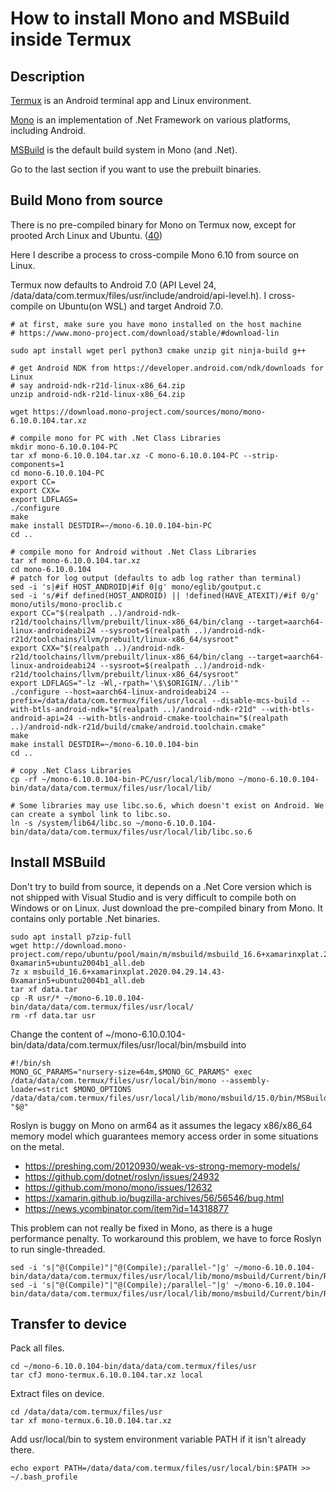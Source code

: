 ﻿# How to install Mono and MSBuild inside Termux

## Description

[Termux](https://github.com/termux/termux-app) is an Android terminal app and Linux environment.

[Mono](https://www.mono-project.com) is an implementation of .Net Framework on various platforms, including Android.

[MSBuild](https://github.com/microsoft/msbuild) is the default build system in Mono (and .Net).

Go to the last section if you want to use the prebuilt binaries.

## Build Mono from source

There is no pre-compiled binary for Mono on Termux now, except for prooted Arch Linux and Ubuntu. ([40](https://github.com/termux/termux-packages/issues/40))

Here I describe a process to cross-compile Mono 6.10 from source on Linux.

Termux now defaults to Android 7.0 (API Level 24, /data/data/com.termux/files/usr/include/android/api-level.h). I cross-compile on Ubuntu(on WSL) and target Android 7.0.

    # at first, make sure you have mono installed on the host machine
    # https://www.mono-project.com/download/stable/#download-lin

    sudo apt install wget perl python3 cmake unzip git ninja-build g++

    # get Android NDK from https://developer.android.com/ndk/downloads for Linux
    # say android-ndk-r21d-linux-x86_64.zip
    unzip android-ndk-r21d-linux-x86_64.zip

    wget https://download.mono-project.com/sources/mono/mono-6.10.0.104.tar.xz

    # compile mono for PC with .Net Class Libraries
    mkdir mono-6.10.0.104-PC
    tar xf mono-6.10.0.104.tar.xz -C mono-6.10.0.104-PC --strip-components=1
    cd mono-6.10.0.104-PC
    export CC=
    export CXX=
    export LDFLAGS=
    ./configure
    make
    make install DESTDIR=~/mono-6.10.0.104-bin-PC
    cd ..

    # compile mono for Android without .Net Class Libraries
    tar xf mono-6.10.0.104.tar.xz
    cd mono-6.10.0.104
    # patch for log output (defaults to adb log rather than terminal)
    sed -i 's|#if HOST_ANDROID|#if 0|g' mono/eglib/goutput.c
    sed -i 's/#if defined(HOST_ANDROID) || !defined(HAVE_ATEXIT)/#if 0/g' mono/utils/mono-proclib.c
    export CC="$(realpath ..)/android-ndk-r21d/toolchains/llvm/prebuilt/linux-x86_64/bin/clang --target=aarch64-linux-androideabi24 --sysroot=$(realpath ..)/android-ndk-r21d/toolchains/llvm/prebuilt/linux-x86_64/sysroot"
    export CXX="$(realpath ..)/android-ndk-r21d/toolchains/llvm/prebuilt/linux-x86_64/bin/clang --target=aarch64-linux-androideabi24 --sysroot=$(realpath ..)/android-ndk-r21d/toolchains/llvm/prebuilt/linux-x86_64/sysroot"
    export LDFLAGS="-lz -Wl,-rpath='\$\$ORIGIN/../lib'"
    ./configure --host=aarch64-linux-androideabi24 --prefix=/data/data/com.termux/files/usr/local --disable-mcs-build --with-btls-android-ndk="$(realpath ..)/android-ndk-r21d" --with-btls-android-api=24 --with-btls-android-cmake-toolchain="$(realpath ..)/android-ndk-r21d/build/cmake/android.toolchain.cmake"
    make
    make install DESTDIR=~/mono-6.10.0.104-bin
    cd ..

    # copy .Net Class Libraries
    cp -rf ~/mono-6.10.0.104-bin-PC/usr/local/lib/mono ~/mono-6.10.0.104-bin/data/data/com.termux/files/usr/local/lib/

    # Some libraries may use libc.so.6, which doesn't exist on Android. We can create a symbol link to libc.so.
    ln -s /system/lib64/libc.so ~/mono-6.10.0.104-bin/data/data/com.termux/files/usr/local/lib/libc.so.6

## Install MSBuild

Don't try to build from source, it depends on a .Net Core version which is not shipped with Visual Studio and is very difficult to compile both on Windows or on Linux. Just download the pre-compiled binary from Mono. It contains only portable .Net binaries.

    sudo apt install p7zip-full
    wget http://download.mono-project.com/repo/ubuntu/pool/main/m/msbuild/msbuild_16.6+xamarinxplat.2020.04.29.14.43-0xamarin5+ubuntu2004b1_all.deb
    7z x msbuild_16.6+xamarinxplat.2020.04.29.14.43-0xamarin5+ubuntu2004b1_all.deb
    tar xf data.tar
    cp -R usr/* ~/mono-6.10.0.104-bin/data/data/com.termux/files/usr/local/
    rm -rf data.tar usr

Change the content of ~/mono-6.10.0.104-bin/data/data/com.termux/files/usr/local/bin/msbuild into

    #!/bin/sh
    MONO_GC_PARAMS="nursery-size=64m,$MONO_GC_PARAMS" exec /data/data/com.termux/files/usr/local/bin/mono --assembly-loader=strict $MONO_OPTIONS /data/data/com.termux/files/usr/local/lib/mono/msbuild/15.0/bin/MSBuild.dll "$@"

Roslyn is buggy on Mono on arm64 as it assumes the legacy x86/x86_64 memory model which guarantees memory access order in some situations on the metal.

* https://preshing.com/20120930/weak-vs-strong-memory-models/
* https://github.com/dotnet/roslyn/issues/24932
* https://github.com/mono/mono/issues/12632
* https://xamarin.github.io/bugzilla-archives/56/56546/bug.html
* https://news.ycombinator.com/item?id=14318877

This problem can not really be fixed in Mono, as there is a huge performance penalty. To workaround this problem, we have to force Roslyn to run single-threaded.

    sed -i 's|"@(Compile)"|"@(Compile);/parallel-"|g' ~/mono-6.10.0.104-bin/data/data/com.termux/files/usr/local/lib/mono/msbuild/Current/bin/Roslyn/Microsoft.CSharp.Core.targets
    sed -i 's|"@(Compile)"|"@(Compile);/parallel-"|g' ~/mono-6.10.0.104-bin/data/data/com.termux/files/usr/local/lib/mono/msbuild/Current/bin/Roslyn/Microsoft.VisualBasic.Core.targets

## Transfer to device

Pack all files.

    cd ~/mono-6.10.0.104-bin/data/data/com.termux/files/usr
    tar cfJ mono-termux.6.10.0.104.tar.xz local

Extract files on device.

    cd /data/data/com.termux/files/usr
    tar xf mono-termux.6.10.0.104.tar.xz

Add usr/local/bin to system environment variable PATH if it isn't already there.

    echo export PATH=/data/data/com.termux/files/usr/local/bin:$PATH >> ~/.bash_profile
